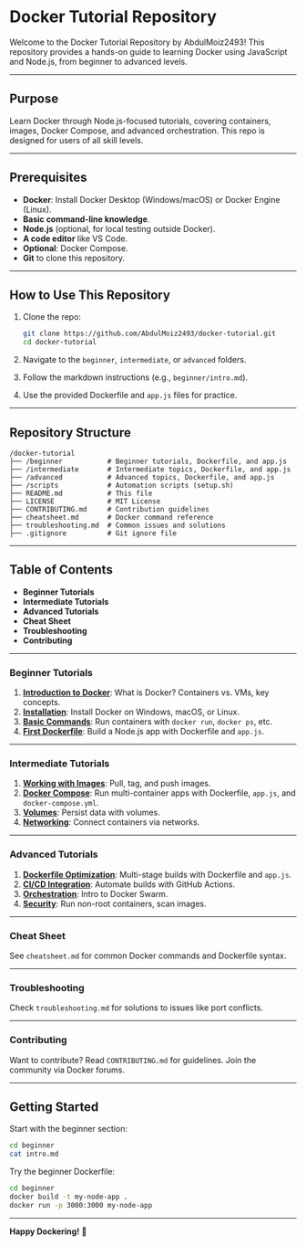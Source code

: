 # Docker Tutorial Repository 

Welcome to the Docker Tutorial Repository by AbdulMoiz2493! This repository provides a hands-on guide to learning Docker using JavaScript and Node.js, from beginner to advanced levels.

---

## Purpose

Learn Docker through Node.js-focused tutorials, covering containers, images, Docker Compose, and advanced orchestration. This repo is designed for users of all skill levels.

---

## Prerequisites

- **Docker**: Install Docker Desktop (Windows/macOS) or Docker Engine (Linux).
- **Basic command-line knowledge**.
- **Node.js** (optional, for local testing outside Docker).
- **A code editor** like VS Code.
- **Optional**: Docker Compose.
- **Git** to clone this repository.

---

## How to Use This Repository

1. Clone the repo:
   ```bash
   git clone https://github.com/AbdulMoiz2493/docker-tutorial.git
   cd docker-tutorial
   ```

2. Navigate to the `beginner`, `intermediate`, or `advanced` folders.

3. Follow the markdown instructions (e.g., `beginner/intro.md`).

4. Use the provided Dockerfile and `app.js` files for practice.

---

## Repository Structure

```
/docker-tutorial
├── /beginner           # Beginner tutorials, Dockerfile, and app.js
├── /intermediate       # Intermediate topics, Dockerfile, and app.js
├── /advanced           # Advanced topics, Dockerfile, and app.js
├── /scripts            # Automation scripts (setup.sh)
├── README.md           # This file
├── LICENSE             # MIT License
├── CONTRIBUTING.md     # Contribution guidelines
├── cheatsheet.md       # Docker command reference
├── troubleshooting.md  # Common issues and solutions
├── .gitignore          # Git ignore file
```

---

## Table of Contents

* **Beginner Tutorials**
* **Intermediate Tutorials**
* **Advanced Tutorials**
* **Cheat Sheet**
* **Troubleshooting**
* **Contributing**

---

### Beginner Tutorials

1. **[Introduction to Docker](beginner/intro.md)**: What is Docker? Containers vs. VMs, key concepts.
2. **[Installation](beginner/installation.md)**: Install Docker on Windows, macOS, or Linux.
3. **[Basic Commands](beginner/commands.md)**: Run containers with `docker run`, `docker ps`, etc.
4. **[First Dockerfile](beginner/dockerfile.md)**: Build a Node.js app with Dockerfile and `app.js`.

---

### Intermediate Tutorials

1. **[Working with Images](intermediate/images.md)**: Pull, tag, and push images.
2. **[Docker Compose](intermediate/compose.md)**: Run multi-container apps with Dockerfile, `app.js`, and `docker-compose.yml`.
3. **[Volumes](intermediate/volumes.md)**: Persist data with volumes.
4. **[Networking](intermediate/networking.md)**: Connect containers via networks.

---

### Advanced Tutorials

1. **[Dockerfile Optimization](advanced/optimization.md)**: Multi-stage builds with Dockerfile and `app.js`.
2. **[CI/CD Integration](advanced/cicd.md)**: Automate builds with GitHub Actions.
3. **[Orchestration](advanced/orchestration.md)**: Intro to Docker Swarm.
4. **[Security](advanced/security.md)**: Run non-root containers, scan images.

---

### Cheat Sheet

See `cheatsheet.md` for common Docker commands and Dockerfile syntax.

---

### Troubleshooting

Check `troubleshooting.md` for solutions to issues like port conflicts.

---

### Contributing

Want to contribute? Read `CONTRIBUTING.md` for guidelines. Join the community via Docker forums.

---

## Getting Started

Start with the beginner section:

```bash
cd beginner
cat intro.md
```

Try the beginner Dockerfile:

```bash
cd beginner
docker build -t my-node-app .
docker run -p 3000:3000 my-node-app
```

---

**Happy Dockering!** 🚢

